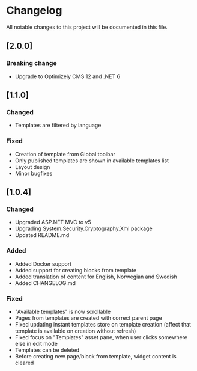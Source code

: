 # Changelog

All notable changes to this project will be documented in this file.

## [2.0.0]

### Breaking change

 - Upgrade to Optimizely CMS 12 and .NET 6

## [1.1.0]

### Changed

- Templates are filtered by language

### Fixed

- Creation of template from Global toolbar
- Only published templates are shown in available templates list
- Layout design
- Minor bugfixes


## [1.0.4]

### Changed

- Upgraded ASP.NET MVC to v5
- Upgrading System.Security.Cryptography.Xml package
- Updated README.md

### Added

- Added Docker support
- Added support for creating blocks from template
- Added translation of content for English, Norwegian and Swedish
- Added CHANGELOG.md

### Fixed

- "Available templates" is now scrollable
- Pages from templates are created with correct parent page
- Fixed updating instant templates store on template creation (affect that template is available on creation without refresh)
- Fixed focus on "Templates" asset pane, when user clicks somewhere else in edit mode
- Templates can be deleted
- Before creating new page/block from template, widget content is cleared
